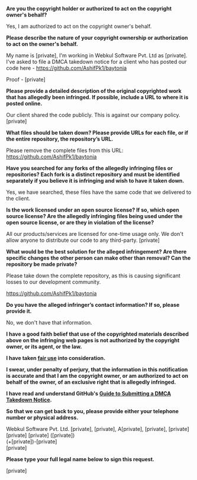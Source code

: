 **Are you the copyright holder or authorized to act on the copyright owner's behalf?**

Yes, I am authorized to act on the copyright owner's behalf.

**Please describe the nature of your copyright ownership or authorization to act on the owner's behalf.**

My name is [private], I'm working in Webkul Software Pvt. Ltd as [private]. I've asked to file a DMCA takedown notice for a client who has posted our code here - https://github.com/AshifPk1/baytonia

Proof - [private]  

**Please provide a detailed description of the original copyrighted work that has allegedly been infringed. If possible, include a URL to where it is posted online.**

Our client shared the code publicly. This is against our company policy.  
[private]  

**What files should be taken down? Please provide URLs for each file, or if the entire repository, the repository’s URL.**

Please remove the complete files from this URL: https://github.com/AshifPk1/baytonia

**Have you searched for any forks of the allegedly infringing files or repositories? Each fork is a distinct repository and must be identified separately if you believe it is infringing and wish to have it taken down.**

Yes, we have searched, these files have the same code that we delivered to the client.

**Is the work licensed under an open source license? If so, which open source license? Are the allegedly infringing files being used under the open source license, or are they in violation of the license?**

All our products/services are licensed for one-time usage only. We don't allow anyone to distribute our code to any third-party.
[private]  

**What would be the best solution for the alleged infringement? Are there specific changes the other person can make other than removal? Can the repository be made private?**

Please take down the complete repository, as this is causing significant losses to our development community.

https://github.com/AshifPk1/baytonia

**Do you have the alleged infringer’s contact information? If so, please provide it.**

No, we don't have that information.

**I have a good faith belief that use of the copyrighted materials described above on the infringing web pages is not authorized by the copyright owner, or its agent, or the law.**

**I have taken <a href="https://www.lumendatabase.org/topics/22">fair use</a> into consideration.**

**I swear, under penalty of perjury, that the information in this notification is accurate and that I am the copyright owner, or am authorized to act on behalf of the owner, of an exclusive right that is allegedly infringed.**

**I have read and understand GitHub's <a href="https://docs.github.com/articles/guide-to-submitting-a-dmca-takedown-notice/">Guide to Submitting a DMCA Takedown Notice</a>.**

**So that we can get back to you, please provide either your telephone number or physical address.**

Webkul Software Pvt. Ltd.
[private], [private], A[private], [private], [private]  
[private] [private] ([private])  
(+[private])-[private]  
[private]  

**Please type your full legal name below to sign this request.**

[private]
